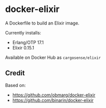 # docker-elixir

A Dockerfile to build an Elixir image.

Currently installs:

* Erlang/OTP 17.1
* Elixir 0.15.1

Available on Docker Hub as `cargosense/elixir`

## Credit

Based on:

* https://github.com/obmarg/docker-elixir
* https://github.com/binarin/docker-elixir
